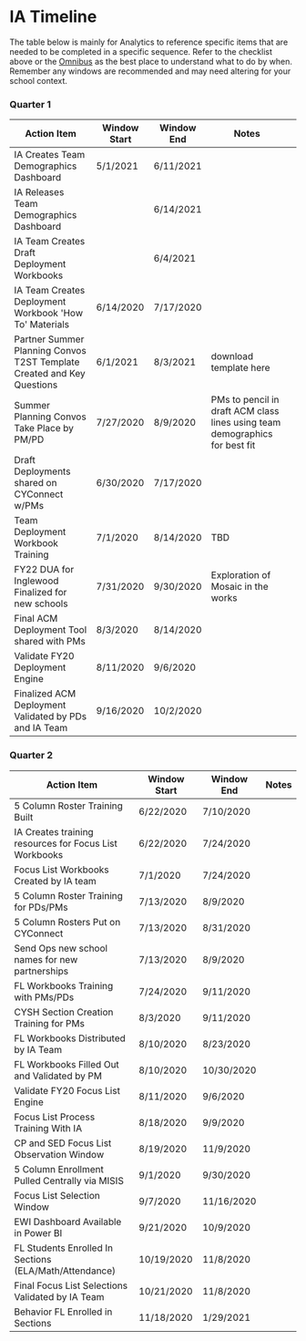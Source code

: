 # IA Timeline
The table below is mainly for Analytics to reference specific items that are needed to be completed in a specific sequence. Refer to the checklist above or the [Omnibus](https://airtable.com/tblvrd7prT4QofbQO/viwxvR5WKliDawc2P?blocks=hide) as the best place to understand what to do by when. Remember any windows are recommended and may need altering for your school context.

### Quarter 1
 
|     Action Item                                                             |     Window Start    |     Window End    |     Notes                                                                            |   |
|-----------------------------------------------------------------------------|---------------------|-------------------|--------------------------------------------------------------------------------------|---|
| IA Creates Team Demographics Dashboard                                      | 5/1/2021            | 6/11/2021         |                                                                                      |   |
| IA Releases Team Demographics Dashboard                                     |                     | 6/14/2021         |                                                                                      |   |
| IA Team Creates Draft Deployment Workbooks                                  |                     | 6/4/2021          |                                                                                      |   |
|     IA Team Creates Deployment Workbook 'How To' Materials                  |     6/14/2020       |     7/17/2020     |                                                                                      |   |
|     Partner Summer Planning Convos T2ST Template Created and Key Questions  |     6/1/2021        |     8/3/2021      |     download template here                                                           |   |
|  Summer Planning Convos Take Place by PM/PD                                 |     7/27/2020       |     8/9/2020      |     PMs to pencil in draft ACM class lines using   team demographics for best fit    |   |
|     Draft Deployments shared on CYConnect w/PMs                             |     6/30/2020       |     7/17/2020     |                                                                                      |   |
|     Team Deployment Workbook Training                                       |     7/1/2020        |     8/14/2020     |     TBD                                                                              |   |
|     FY22 DUA for Inglewood Finalized for new schools                        |     7/31/2020       |     9/30/2020     |     Exploration of Mosaic in the works                                               |   |
|     Final ACM Deployment Tool shared with PMs                               |     8/3/2020        |     8/14/2020     |                                                                                      |   |
|     Validate FY20 Deployment Engine                                         |     8/11/2020       |     9/6/2020      |                                                                                      |   |
|     Finalized ACM Deployment Validated by PDs and IA Team                   |     9/16/2020       |     10/2/2020     |                                                                                      |   |

### Quarter 2

|     Action Item                                               |     Window Start    |     Window End    |     Notes    |
|---------------------------------------------------------------|---------------------|-------------------|--------------|
|     5 Column Roster Training Built                            |     6/22/2020       |     7/10/2020     |              |
|     IA Creates training resources for Focus List Workbooks    |     6/22/2020       |     7/24/2020     |              |
|     Focus List Workbooks Created by IA team                   |     7/1/2020        |     7/24/2020     |              |
|     5 Column Roster Training for PDs/PMs                      |     7/13/2020       |     8/9/2020      |              |
|     5 Column Rosters Put on CYConnect                         |     7/13/2020       |     8/31/2020     |              |
|     Send Ops new school names for new partnerships            |     7/13/2020       |     8/9/2020      |              |
|     FL Workbooks Training with PMs/PDs                        |     7/24/2020       |     9/11/2020     |              |
|     CYSH Section Creation Training for PMs                    |     8/3/2020        |     9/11/2020     |              |
|     FL Workbooks Distributed by IA Team                       |     8/10/2020       |     8/23/2020     |              |
|     FL Workbooks Filled Out and Validated by PM               |     8/10/2020       |     10/30/2020    |              |
|     Validate FY20 Focus List Engine                           |     8/11/2020       |     9/6/2020      |              |
|     Focus List Process Training With IA                       |     8/18/2020       |     9/9/2020      |              |
|     CP and SED Focus List Observation Window                  |     8/19/2020       |     11/9/2020     |              |
|     5 Column Enrollment Pulled Centrally via MISIS            |     9/1/2020        |     9/30/2020     |              |
|     Focus List Selection Window                               |     9/7/2020        |     11/16/2020    |              |
|     EWI Dashboard Available in Power BI                       |     9/21/2020       |     10/9/2020     |              |
|     FL Students Enrolled In Sections (ELA/Math/Attendance)    |     10/19/2020      |     11/8/2020     |              |
|     Final Focus List  Selections   Validated by IA Team       |     10/21/2020      |     11/8/2020     |              |
|     Behavior FL Enrolled in Sections                          |     11/18/2020      |     1/29/2021     |              |